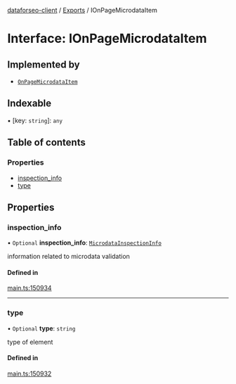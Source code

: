 [dataforseo-client](../README.md) / [Exports](../modules.md) / IOnPageMicrodataItem

# Interface: IOnPageMicrodataItem

## Implemented by

- [`OnPageMicrodataItem`](../classes/OnPageMicrodataItem.md)

## Indexable

▪ [key: `string`]: `any`

## Table of contents

### Properties

- [inspection\_info](IOnPageMicrodataItem.md#inspection_info)
- [type](IOnPageMicrodataItem.md#type)

## Properties

### inspection\_info

• `Optional` **inspection\_info**: [`MicrodataInspectionInfo`](../classes/MicrodataInspectionInfo.md)

information related to microdata validation

#### Defined in

[main.ts:150934](https://github.com/dataforseo/TypeScriptClient/blob/7ca1aa4/main.ts#L150934)

___

### type

• `Optional` **type**: `string`

type of element

#### Defined in

[main.ts:150932](https://github.com/dataforseo/TypeScriptClient/blob/7ca1aa4/main.ts#L150932)
